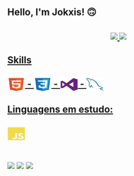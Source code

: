 <h2>Hello, I'm Jokxis! 🙃<h2/>

<div align="center">
  <a href="https://github.com/Jokxis">
  <img height="165em" src="https://github-readme-stats.vercel.app/api?username=jokxis&show_icons=true&theme=chartreuse-dark&include_all_commits=true&count_private=true"/>
  <img height="165em" src="https://github-readme-stats.vercel.app/api/top-langs/?username=jokxis&layout=compact&langs_count=7&theme=chartreuse-dark"/>
</div>
  
  <h4>Skills</h4>  
<div style="display: inline_block">
  <img align="center" alt="Jokxis-HTML" height="30" width="40" src="https://raw.githubusercontent.com/devicons/devicon/master/icons/html5/html5-original.svg"> -
  <img align="center" alt="Jokxis-CSS" height="30" width="40" src="https://raw.githubusercontent.com/devicons/devicon/master/icons/css3/css3-original.svg"> -
  <img align="center" alt="Jokxis-VB.NET" height="30" width="40" src="https://raw.githubusercontent.com/devicons/devicon/master/icons/visualstudio/visualstudio-plain.svg"> -
  <img align="center" alt="Jokxis-MYSQL" height="30" width="40" src="https://raw.githubusercontent.com/devicons/devicon/master/icons/mysql/mysql-original.svg">
  </div>
  
  <h4>Linguagens em estudo:</h4>  
  <div>
  <img align="center" alt="Jokxis-JS" height="30" width="40" src="https://raw.githubusercontent.com/devicons/devicon/master/icons/javascript/javascript-plain.svg">
  </div>
  
  ##  
  
  <div>
  <a href="https://instagram.com/agoxto_" target="_blank"><img src="https://img.shields.io/badge/-Instagram-%23E4405F?style=for-the-badge&logo=instagram&logoColor=white" target="_blank"></a>
  <a href = "mailto:imjokxis@gmail.com"><img src="https://img.shields.io/badge/-Gmail-%23333?style=for-the-badge&logo=gmail&logoColor=white" target="_blank"></a>
  <a href="https://www.linkedin.com/in/jo%C3%A3o-augusto-costa-oliveira-7ba61622b" target="_blank"><img src="https://img.shields.io/badge/-LinkedIn-%230077B5?style=for-the-badge&logo=linkedin&logoColor=white" target="_blank"></a> 
  </div>

